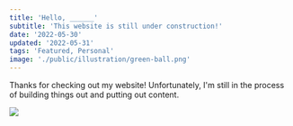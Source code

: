 ```yaml
---
title: 'Hello, ______'
subtitle: 'This website is still under construction!'
date: '2022-05-30'
updated: '2022-05-31'
tags: 'Featured, Personal'
image: './public/illustration/green-ball.png'
---
```


Thanks for checking out my website! Unfortunately, I'm still in the process of building things out and putting out content. 

<img src="https://www.pexels.com/photo/black-iphone-7-on-brown-table-699122/"></img>